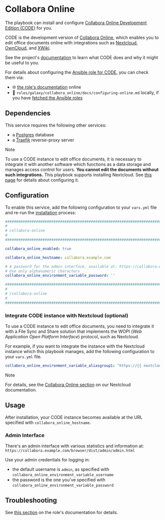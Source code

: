 <!--
SPDX-FileCopyrightText: 2020 - 2024 MDAD project contributors
SPDX-FileCopyrightText: 2020 - 2024 Slavi Pantaleev
SPDX-FileCopyrightText: 2020 Aaron Raimist
SPDX-FileCopyrightText: 2020 Chris van Dijk
SPDX-FileCopyrightText: 2020 Dominik Zajac
SPDX-FileCopyrightText: 2020 Mickaël Cornière
SPDX-FileCopyrightText: 2022 François Darveau
SPDX-FileCopyrightText: 2022 Julian Foad
SPDX-FileCopyrightText: 2022 Warren Bailey
SPDX-FileCopyrightText: 2023 Antonis Christofides
SPDX-FileCopyrightText: 2023 Felix Stupp
SPDX-FileCopyrightText: 2023 Julian-Samuel Gebühr
SPDX-FileCopyrightText: 2023 Pierre 'McFly' Marty
SPDX-FileCopyrightText: 2024 - 2025 Suguru Hirahara

SPDX-License-Identifier: AGPL-3.0-or-later
-->

# Collabora Online

The playbook can install and configure [Collabora Online Development Edition (CODE)](https://www.collaboraonline.com/code/) for you.

CODE is the development version of [Collabora Online](https://www.collaboraonline.com/), which enables you to edit office documents online with integrations such as [Nextcloud](https://nextcloud.com/office/), [OwnCloud](https://owncloud.com/), and [XWiki](https://xwiki.com/en/Blog/Collabora-Connector-Application/).

See the project's [documentation](https://www.collaboraonline.com/code/) to learn what CODE does and why it might be useful to you.

For details about configuring the [Ansible role for CODE](https://github.com/mother-of-all-self-hosting/ansible-role-collabora-online), you can check them via:
- 🌐 [the role's documentation](https://github.com/mother-of-all-self-hosting/ansible-role-collabora-online/blob/main/docs/configuring-collabora-online.md) online
- 📁 `roles/galaxy/collabora_online/docs/configuring-online.md` locally, if you have [fetched the Ansible roles](../installing.md)

## Dependencies

This service requires the following other services:

- a [Postgres](postgres.md) database
- a [Traefik](traefik.md) reverse-proxy server

>[!NOTE]
> To use a CODE instance to edit office documents, it is necessary to integrate it with another software which functions as a data storage and manages access control for users. **You cannot edit the documents without such integrations.** This playbook supports installing Nextcloud. See [this page](nextcloud.md) for details about configuring it.

## Configuration

To enable this service, add the following configuration to your `vars.yml` file and re-run the [installation](../installing.md) process:

```yaml
########################################################################
#                                                                      #
# collabora-online                                                     #
#                                                                      #
########################################################################

collabora_online_enabled: true

collabora_online_hostname: collabora.example.com

# A password for the admin interface, available at: https://collabora.example.com/browser/dist/admin/admin.html
# Use only alphanumeric characters
collabora_online_environment_variable_password: ''

########################################################################
#                                                                      #
# /collabora-online                                                    #
#                                                                      #
########################################################################
```

### Integrate CODE instance with Nextcloud (optional)

To use a CODE instance to edit office documents, you need to integrate it with a File Sync and Share solution that implements the WOPI (*Web Application Open Platform Interface*) protocol, such as Nextcloud.

For example, if you want to integrate the instance with the Nextcloud instance which this playbook manages, add the following configuration to your `vars.yml` file.

```yaml
collabora_online_environment_variable_aliasgroup1: "https://{{ nextcloud_hostname | replace('.', '\\.') }}:443"
```

>[!NOTE]
> For details, see the [Collabora Online section](nextcloud.md#collabora-online) on our Nextcloud documentation.

## Usage

After installation, your CODE instance becomes available at the URL specified with `collabora_online_hostname`.

### Admin Interface

There's an admin interface with various statistics and information at: `https://collabora.example.com/browser/dist/admin/admin.html`

Use your admin credentials for logging in:

- the default username is `admin`, as specified with `collabora_online_environment_variable_username`
- the password is the one you've specified with `collabora_online_environment_variable_password`

## Troubleshooting

See [this section](https://github.com/mother-of-all-self-hosting/ansible-role-collabora-online/blob/main/docs/configuring-collabora-online.md#troubleshooting) on the role's documentation for details.
